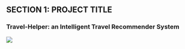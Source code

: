 ## SECTION 1: PROJECT TITLE
### Travel-Helper: an Intelligent Travel Recommender System
![](https://drive.google.com/file/d/1MLqHhSjV9sIJzxOa9UhzEyzecVfYcHVi/view?usp=sharing)
